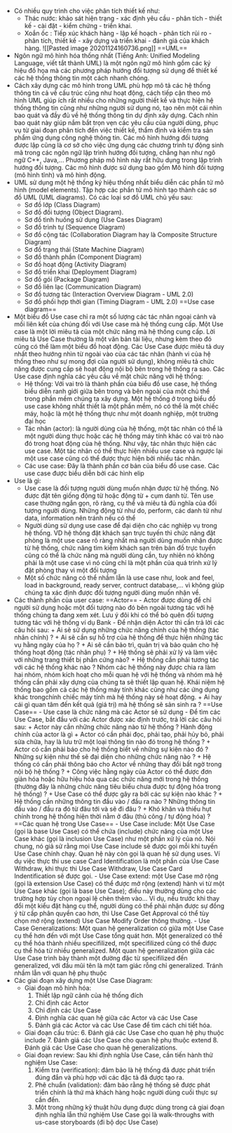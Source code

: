 - Có nhiều quy trình cho việc phân tích thiết kế như:
	- Thác nước: khảo sát hiện trạng - xác định yêu cầu - phân tích - thiết kế - cài đặt - kiểm chứng - triển khai.
	- Xoắn ốc : Tiếp xúc khách hàng - lập kế hoạch - phân tích rủi ro - phân tích, thiết kế - xây dựng và triển khai - đánh giá của khách hàng. ![[Pasted image 20201124160736.png]]
==UML==
- Ngôn ngữ mô hình hóa thống nhất (Tiếng Anh: Unified Modeling Language, viết tắt thành UML) là một ngôn ngữ mô hình gồm các ký hiệu đồ họa mà các phương pháp hướng đối tượng sử dụng để thiết kế các hệ thống thông tin một cách nhanh chóng.
- Cách xây dựng các mô hình trong UML phù hợp mô tả các hệ thống thông tin cả về cấu trúc cũng như hoạt động, cách tiếp cận theo mô hình UML giúp ích rất nhiều cho những người thiết kế và thực hiện hệ thống thông tin cũng như những người sử dụng nó, tạo nên một cái nhìn bao quát và đầy đủ về hệ thống thông tin dự định xây dựng. Cách nhìn bao quát này giúp nắm bắt trọn vẹn các yêu cầu của người dùng, phục vụ từ giai đoạn phân tích đến việc thiết kế, thẩm định và kiểm tra sản phẩm ứng dụng công nghệ thông tin. Các mô hình hướng đối tượng được lập cũng là cơ sở cho việc ứng dụng các chương trình tự động sinh mã trong các ngôn ngữ lập trình hướng đối tượng, chẳng hạn như ngô ngữ C++, Java,... Phương pháp mô hình này rất hữu dụng trong lập trình hướng đối tượng. Các mô hình được sử dụng bao gồm Mô hình đối tượng (mô hình tĩnh) và mô hình động.
- UML sử dụng một hệ thống ký hiệu thống nhất biểu diễn các phần tử mô hình (model elements). Tập hợp các phần tử mô hình tạo thành các sơ đồ UML (UML diagrams). Có các loại sơ đồ UML chủ yếu sau:
	+ Sơ đồ lớp (Class Diagram)
	+ Sơ đồ đối tượng (Object Diagram).
	+ Sơ đồ tình huống sử dụng (Use Cases Diagram)
	+ Sơ đồ trình tự (Sequence Diagram)
	+ Sơ đồ cộng tác (Collaboration Diagram hay là Composite Structure Diagram)
	+ Sơ đồ trạng thái (State Machine Diagram)
	+ Sơ đồ thành phần (Component Diagram)
	+ Sơ đồ hoạt động (Activity Diagram)
	+ Sơ đồ triển khai (Deployment Diagram)
	+ Sơ đồ gói (Package Diagram)
	+ Sơ đồ liên lạc (Communication Diagram)
	+ Sơ đồ tương tác (Interaction Overview Diagram - UML 2.0)
	+ Sơ đồ phối hợp thời gian (Timing Diagram - UML 2.0)
==Use case diagram==
- Một biểu đồ Use case chỉ ra một số lượng các tác nhân ngoại cảnh và mối liên kết của chúng đối với Use case mà hệ thống cung cấp. Một Use case là một lời miêu tả của một chức năng mà hệ thống cung cấp. Lời miêu tả Use Case thường là một văn bản tài liệu, nhưng kèm theo đó cũng có thể làm một biểu đồ hoạt động. Các Use Case được miêu tả duy nhất theo hướng nhìn từ ngoài vào của các tác nhân (hành vi của hệ thống theo như sự mong đợi của người sử dụng), không miêu tả chức năng được cung cấp sẽ hoạt động nội bộ bên trong hệ thống ra sao. Các Use case định nghĩa các yêu cầu về mặt chức năng với hệ thống:
	+ Hệ thống: Với vai trò là thành phần của biểu đồ use case, hệ thống biểu diễn ranh giới giữa bên trong và bên ngoài của một chủ thể trong phần mềm chúng ta xây dựng. Một hệ thống ở trong biểu đồ use case không nhất thiết là một phần mềm, nó có thể là một chiếc máy, hoặc là một hệ thống thực như một doanh nghiệp, một trường đại học
	+ Tác nhân (actor): là người dùng của hệ thống, một tác nhân có thể là một người dùng thực hoặc các hệ thống máy tính khác có vai trò nào đó trong hoạt động của hệ thống. Như vậy, tác nhân thực hiện các use case. Một tác nhân có thể thực hiện nhiều use case và ngược lại một use case cũng có thể được thực hiện bởi nhiều tác nhân.
	+ Các use case: Đây là thành phần cơ bản của biểu đồ use case. Các use case được biểu diễn bởi các hình elip
- Use là gì:
	+ Use case là đối tượng người dùng muốn nhận được từ hệ thống. Nó được đặt tên giống động từ hoặc động từ + cụm danh từ. Tên use case thường ngắn gọn, rõ ràng, cụ thể và miêu tả đủ nghĩa của đối tượng người dùng. Những động từ như do, perform, các danh từ như data, information nên tránh nếu có thể
	+ Người dùng sử dụng use case để đại diện cho các nghiệp vụ trong hệ thống. VD hệ thống đặt khách sạn trực tuyến thì chức năng đặt phòng  là một use case rõ ràng nhất mà người dùng muốn nhận được từ hệ thống, chức năng tìm kiếm khách sạn trên bản đồ trực tuyến cũng có thể là chức năng mà người dùng cần, tuy nhiên nó không phải là một use case vì nó cũng chỉ là một phần của quá trình xử lý đặt phòng thay vì một đối tượng
	+ Một số chức năng có thể nhầm lẫn là use case như, look and feel, load in background, ready server, contruct database,... vì không giúp chúng ta xác định được đối tượng người dùng muốn nhận về.
- Các thành phần của user case:
	==Actor==
		- Actor được dùng để chỉ người sử dụng hoặc một đối tượng nào đó bên ngoài tương tác với hệ thống chúng ta đang xem xét. Lưu ý đôi khi có thể bỏ quên đối tượng tương tác với hệ thống ví dụ Bank
		- Để nhận diện Actor thì cần trả lời các câu hỏi sau:
			+ Ai sẽ sử dụng những chức năng chính của hệ thống (tác nhân chính) ?
			+ Ai sẽ cần sự hỗ trợ của hệ thống để thực hiện những tác vụ hằng ngày của họ ?
			+ Ai sẽ cần bảo trì, quản trị và bảo quản cho hệ thống hoạt động (tác nhân phụ) ?
			+ Hệ thống sẽ phải xử lý và làm việc với những trang thiết bị phần cứng nào?
			+ Hệ thống cần phải tương tác với các hệ thống khác nào ? Nhóm các hệ thống này được chia ra làm hai nhóm, nhóm kích hoạt cho mỗi quan hệ với hệ thống và nhóm mà hệ thống cần phải xây dựng của chúng ta sẽ thiết lập quan hệ. Khái niệm hệ thống bao gồm cả các hệ thống máy tính khác cũng như các ứng dụng khác trongchính chiếc máy tính mà hệ thống này sẽ hoạt động.
			+ Ai hay cái gì quan tâm đến kết quả (giá trị) mà hệ thống sẽ sản sinh ra ?
	==Use Case==
		- Use case là chức năng mà các Actor sẽ sử dụng
		- Để tìm các Use Case, bắt đầu với các Actor được xác định trước, trả lời các câu hỏi sau:
			+ Actor này cần những chức năng nào từ hệ thống ? Hành động chính của actor là gì
			+ Actor có cần phải đọc, phải tạo, phải hủy bỏ, phải sửa chữa, hay là lưu trữ một loại thông tin nào đó trong hệ thống ?
			+ Actor có cần phải báo cho hệ thống biết về những sự kiện nào đó ? Những sự kiện như thế sẽ đại diện cho những chức năng nào ?
			+ Hệ thống có cần phải thông báo cho Actor về những thay đổi bất ngờ trong nội bộ hệ thống ?
			+ Công việc hằng ngày của Actor có thể được đơn giản hóa hoặc hữu hiệu hóa qua các chức năng mới trong hệ thống (thường đây là những chức năng tiêu biểu chưa được tự động hóa trong hệ thống) ?
			+ Use Case có thể được gây ra bởi các sự kiện nào khác ?
			+ Hệ thống cần những thông tin đầu vào / đầu ra nào ? Những thông tin đầu vào / đầu ra đó từ đâu tới và sẽ đi đâu ?
			+ Khó khăn và thiếu hụt chính trong hệ thống hiện thời nằm ở đâu (thủ công / tự động hóa) ?
	==Các quan hệ trong Use Case==
		- Use Case include: Một Use Case (gọi là base Use Case) có thể chứa (include) chức năng của một Use Case khác (gọi là inclusion Use Case) như một phần xử lý của nó. Nói chung, nó giả sử rằng mọi Use Case include sẽ được gọi mỗi khi tuyến Use Case chính chạy. Quan hệ này còn gọi là quan hệ sử dụng uses. Ví dụ việc thực thi use case Card Identification là một phần của Use Case Withdraw, khi thực thi Use Case Withdraw, Use Case Card Indentification sẽ được gọi.
		- Use Case extend: một Use Case mở rộng (gọi là extension Use Case) có thể được mở rộng (extend) hành vi từ một Use Case khác (gọi là base Use Case); điều này thường dùng cho các trường hợp tùy chọn ngoại lệ chèn thêm vào... Ví dụ, nếu trước khi thay đổi một kiểu đặt hàng cụ thể, người dùng có thể phải nhận được sự đồng ý từ cấp phân quyền cao hơn, thì Use Case Get Approval có thể tùy chọn mở rộng (extend) Use Case Modify Order thông thường.
		- Use Case Generalizations: Một quan hệ generalization có giữa một Use Case cụ thể hơn đến với một Use Case tổng quát hơn. Một generalized có thể cụ thể hóa thành nhiều specifilized, một specifilized cũng có thể được cụ thể hóa từ nhiều generalized. Một quan hệ generalization giữa các Use Case trình bày thành một đường đặc từ specifilized đến generalized, với đầu mũi tên là một tam giác rỗng chỉ generalized. Tránh nhầm lẫn với quan hệ phụ thuộc
- Các giai đoạn xây dựng một Use Case Diagram:
	- Giai đoạn mô hình hóa:
		1. Thiết lập ngữ cảnh của hệ thống đích
		2. Chỉ định các Actor
		3. Chỉ định các Use Case
		4. Định nghĩa các quan hệ giữa các Actor và các Use Case
		5. Đánh giá các Actor và các Use Case để tìm cách chi tiết hóa.
	- Giai đoạn cấu trúc:
		6. Đánh giá các Use Case cho quan hệ phụ thuộc include
		7. Đánh giá các Use Case cho quan hệ phụ thuộc extend
		8. Đánh giá các Use Case cho quan hệ generalizations.
	- Giai đoạn review: Sau khi định nghĩa Use Case, cần tiến hành thử nghiệm Use Case:
		1. Kiểm tra (verification): đảm bảo là hệ thống đã được phát triển đúng đắn và phù hợp với các đặc tả đã được tạo ra.
		2. Phê chuẩn (validation): đảm bảo rằng hệ thống sẽ được phát triển chính là thứ mà khách hàng hoặc người dùng cuối thực sự cần đến.
		3. Một trong những kỹ thuật hữu dụng được dùng trong cả giai đoạn định nghĩa lẫn thử nghiệm Use Case gọi là walk-throughs with us-case storyboards (đi bộ dọc Use Case)
		